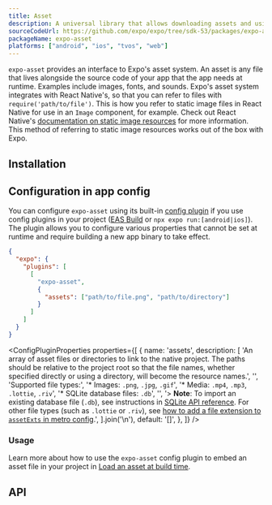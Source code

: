 ```yaml
---
title: Asset
description: A universal library that allows downloading assets and using them with other libraries.
sourceCodeUrl: https://github.com/expo/expo/tree/sdk-53/packages/expo-asset
packageName: expo-asset
platforms: ["android", "ios", "tvos", "web"]
---
```


`expo-asset` provides an interface to Expo's asset system. An asset is any file that lives alongside the source code of your app that the app needs at runtime. Examples include images, fonts, and sounds. Expo's asset system integrates with React Native's, so that you can refer to files with `require('path/to/file')`. This is how you refer to static image files in React Native for use in an `Image` component, for example. Check out React Native's [documentation on static image resources](https://reactnative.dev/docs/images#static-image-resources) for more information. This method of referring to static image resources works out of the box with Expo.

## Installation

## Configuration in app config

You can configure `expo-asset` using its built-in [config plugin](/config-plugins/introduction/) if you use config plugins in your project ([EAS Build](/build/introduction) or `npx expo run:[android|ios]`). The plugin allows you to configure various properties that cannot be set at runtime and require building a new app binary to take effect.

```json app.json
{
  "expo": {
    "plugins": [
      [
        "expo-asset",
        {
          "assets": ["path/to/file.png", "path/to/directory"]
        }
      ]
    ]
  }
}
```

<ConfigPluginProperties
  properties={[
    {
      name: 'assets',
      description: [
        'An array of asset files or directories to link to the native project. The paths should be relative to the project root so that the file names, whether specified directly or using a directory, will become the resource names.',
        '',
        'Supported file types:',
        '* Images: `.png`, `.jpg`, `.gif`',
        '* Media: `.mp4`, `.mp3`, `.lottie`, `.riv`',
        '* SQLite database files: `.db`',
        '',
        '> **Note**: To import an existing database file (`.db`), see instructions in [SQLite API reference](./sqlite.md#import-an-existing-database). For other file types (such as `.lottie` or `.riv`), see [how to add a file extension to `assetExts` in metro config](/guides/customizing-metro/#adding-more-file-extensions-to-assetexts).',
      ].join('\n'),
      default: '[]',
    },
  ]}
/>

### Usage

Learn more about how to use the `expo-asset` config plugin to embed an asset file in your project in [Load an asset at build time](/develop/user-interface/assets/#load-an-asset-at-build-time).

## API

```js

```